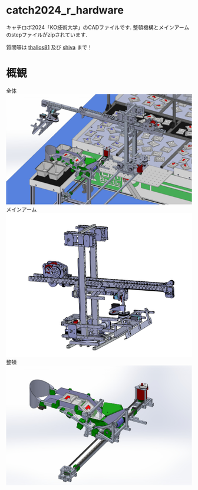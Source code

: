 # catch2024_r_hardware
キャチロボ2024「KO技術大学」のCADファイルです.
整頓機構とメインアームのstepファイルがzipされています．

質問等は [thallos81](https://x.com/thallos81) 及び [shiva](https://x.com/shiva0167) まで！

# 概観

全体
![image](https://github.com/KeioRoboticsAssociation/catch2024_r_hardware/blob/main/c24_KO-tech_all.JPG)
メインアーム
![image](https://github.com/KeioRoboticsAssociation/catch2024_r_hardware/blob/main/cr24_main_ARM.JPG)
整頓
![image](https://github.com/KeioRoboticsAssociation/catch2024_r_hardware/blob/main/c24-shooter_module.JPG)
